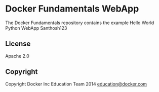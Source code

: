 Docker Fundamentals WebApp
==========================

The Docker Fundamentals repository contains the example Hello World Python WebApp Santhosh123

## License

Apache 2.0

## Copyright

Copyright Docker Inc Education Team 2014 <education@docker.com>
